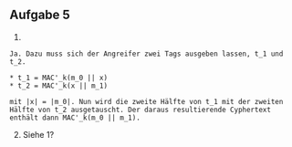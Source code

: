 ## Aufgabe 5

1.

    Ja. Dazu muss sich der Angreifer zwei Tags ausgeben lassen, t_1 und t_2.
    
    * t_1 = MAC'_k(m_0 || x)
    * t_2 = MAC'_k(x || m_1)
    
    mit |x| = |m_0|. Nun wird die zweite Hälfte von t_1 mit der zweiten Hälfte von t_2 ausgetauscht. Der daraus resultierende Cyphertext enthält dann MAC'_k(m_0 || m_1).

2. Siehe 1?

